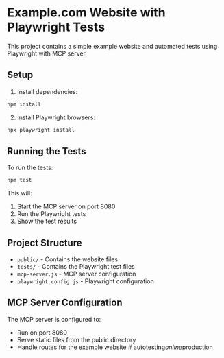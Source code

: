 # Example.com Website with Playwright Tests

This project contains a simple example website and automated tests using Playwright with MCP server.

## Setup

1. Install dependencies:
```bash
npm install
```

2. Install Playwright browsers:
```bash
npx playwright install
```

## Running the Tests

To run the tests:
```bash
npm test
```

This will:
1. Start the MCP server on port 8080
2. Run the Playwright tests
3. Show the test results

## Project Structure

- `public/` - Contains the website files
- `tests/` - Contains the Playwright test files
- `mcp-server.js` - MCP server configuration
- `playwright.config.js` - Playwright configuration

## MCP Server Configuration

The MCP server is configured to:
- Run on port 8080
- Serve static files from the public directory
- Handle routes for the example website #   a u t o t e s t i n g _ o n l i n e _ p r o d u c t i o n  
 